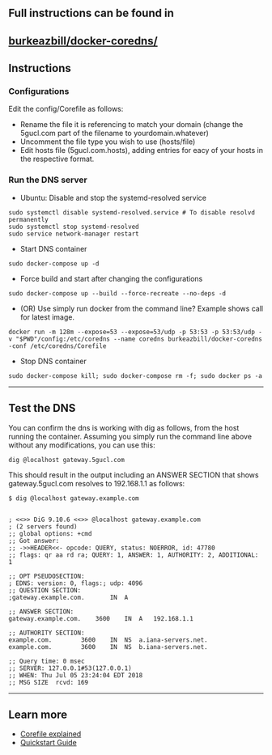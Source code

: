 ## Full instructions can be found in 
[burkeazbill/docker-coredns/](https://github.com/burkeazbill/docker-coredns/)
----
## Instructions
### Configurations
Edit the config/Corefile as follows:

- Rename the file it is referencing to match your domain (change the 5gucl.com part of the filename to yourdomain.whatever)
- Uncomment the file type you wish to use (hosts/file)
- Edit hosts file (5gucl.com.hosts), adding entries for eacy of your hosts in the respective format.

### Run the DNS server
- Ubuntu: Disable and stop the systemd-resolved service
```
sudo systemctl disable systemd-resolved.service # To disable resolvd permanently
sudo systemctl stop systemd-resolved
sudo service network-manager restart
```
- Start DNS container
```
sudo docker-compose up -d
```
- Force build and start after changing the configurations
```
sudo docker-compose up --build --force-recreate --no-deps -d
```

- (OR) Use simply run docker from the command line? Example shows call for latest image. 
```
docker run -m 128m --expose=53 --expose=53/udp -p 53:53 -p 53:53/udp -v "$PWD"/config:/etc/coredns --name coredns burkeazbill/docker-coredns -conf /etc/coredns/Corefile
```

- Stop DNS container 
```
sudo docker-compose kill; sudo docker-compose rm -f; sudo docker ps -a
```
----
## Test the DNS
You can confirm the dns is working with dig as follows, from the host running the container. Assuming you simply run the command line above without any modifications, you can use this:
```
dig @localhost gateway.5gucl.com
```

This should result in the output including an ANSWER SECTION that shows gateway.5gucl.com resolves to 192.168.1.1 as follows:

```
$ dig @localhost gateway.example.com


; <<>> DiG 9.10.6 <<>> @localhost gateway.example.com
; (2 servers found)
;; global options: +cmd
;; Got answer:
;; ->>HEADER<<- opcode: QUERY, status: NOERROR, id: 47780
;; flags: qr aa rd ra; QUERY: 1, ANSWER: 1, AUTHORITY: 2, ADDITIONAL: 1

;; OPT PSEUDOSECTION:
; EDNS: version: 0, flags:; udp: 4096
;; QUESTION SECTION:
;gateway.example.com.		IN	A

;; ANSWER SECTION:
gateway.example.com.	3600	IN	A	192.168.1.1

;; AUTHORITY SECTION:
example.com.		3600	IN	NS	a.iana-servers.net.
example.com.		3600	IN	NS	b.iana-servers.net.

;; Query time: 0 msec
;; SERVER: 127.0.0.1#53(127.0.0.1)
;; WHEN: Thu Jul 05 23:24:04 EDT 2018
;; MSG SIZE  rcvd: 169
```
-----
## Learn more

- [Corefile explained](https://coredns.io/2017/07/23/corefile-explained/)
- [Quickstart Guide](https://coredns.io/2017/07/24/quick-start/)
